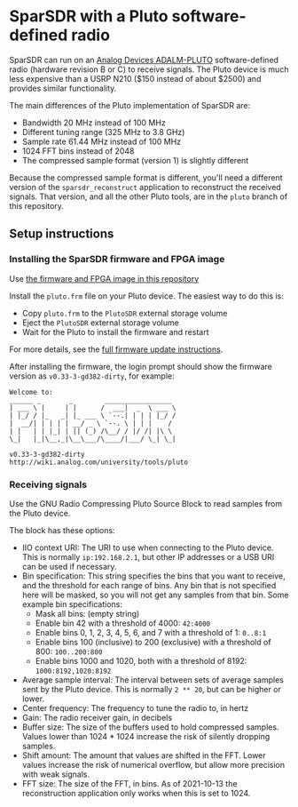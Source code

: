 # SparSDR with a Pluto software-defined radio

SparSDR can run on an [Analog Devices ADALM-PLUTO](https://www.analog.com/en/design-center/evaluation-hardware-and-software/evaluation-boards-kits/ADALM-PLUTO.html)
software-defined radio (hardware revision B or C) to receive signals. The Pluto
device is much less expensive than a USRP N210 ($150 instead of about $2500) and
provides similar functionality.

The main differences of the Pluto implementation of SparSDR are:

* Bandwidth 20 MHz instead of 100 MHz
* Different tuning range (325 MHz to 3.8 GHz)
* Sample rate 61.44 MHz instead of 100 MHz
* 1024 FFT bins instead of 2048
* The compressed sample format (version 1) is slightly different

Because the compressed sample format is different, you'll need a different
version of the `sparsdr_reconstruct` application to reconstruct the received
signals. That version, and all the other Pluto tools, are in the `pluto` branch
of this repository.

## Setup instructions

### Installing the SparSDR firmware and FPGA image

Use [the firmware and FPGA image in this repository](../fpga_images/Pluto/v1/)

Install the `pluto.frm` file on your Pluto device. The easiest way to do this
is:

* Copy `pluto.frm` to the `PlutoSDR` external storage volume
* Eject the `PlutoSDR` external storage volume
* Wait for the Pluto to install the firmware and restart

For more details, see the [full firmware update instructions](https://wiki.analog.com/university/tools/pluto/users/firmware).

After installing the firmware, the login prompt should show the firmware version
as `v0.33-3-gd382-dirty`, for example:

```
Welcome to:
______ _       _        _________________
| ___ \ |     | |      /  ___|  _  \ ___ \
| |_/ / |_   _| |_ ___ \ `--.| | | | |_/ /
|  __/| | | | | __/ _ \ `--. \ | | |    /
| |   | | |_| | || (_) /\__/ / |/ /| |\ \
\_|   |_|\__,_|\__\___/\____/|___/ \_| \_|

v0.33-3-gd382-dirty
http://wiki.analog.com/university/tools/pluto
```

### Receiving signals

Use the GNU Radio Compressing Pluto Source Block to read samples from the Pluto
device.

The block has these options:

* IIO context URI: The URI to use when connecting to the Pluto device. This is
  normally `ip:192.168.2.1`, but other IP addresses or a USB URI can be used if
  necessary.
* Bin specification: This string specifies the bins that you want to receive,
  and the threshold for each range of bins. Any bin that is not specified here
  will be masked, so you will not get any samples from that bin.
  Some example bin specifications:
   * Mask all bins: (empty string)
   * Enable bin 42 with a threshold of 4000: `42:4000`
   * Enable bins 0, 1, 2, 3, 4, 5, 6, and 7 with a threshold of 1: `0..8:1`
   * Enable bins 100 (inclusive) to 200 (exclusive) with a threshold
     of 800: `100..200:800`
   * Enable bins 1000 and 1020, both with a threshold of 8192:
     `1000:8192,1020:8192`
 * Average sample interval: The interval between sets of average samples sent
   by the Pluto device. This is normally `2 ** 20`, but can be higher or lower.
 * Center frequency: The frequency to tune the radio to, in hertz
 * Gain: The radio receiver gain, in decibels
 * Buffer size: The size of the buffers used to hold compressed samples.
   Values lower than 1024 * 1024 increase the risk of silently dropping samples.
 * Shift amount: The amount that values are shifted in the FFT.
   Lower values increase the risk of numerical overflow, but allow more
   precision with weak signals.
 * FFT size: The size of the FFT, in bins. As of 2021-10-13 the reconstruction
   application only works when this is set to 1024.
